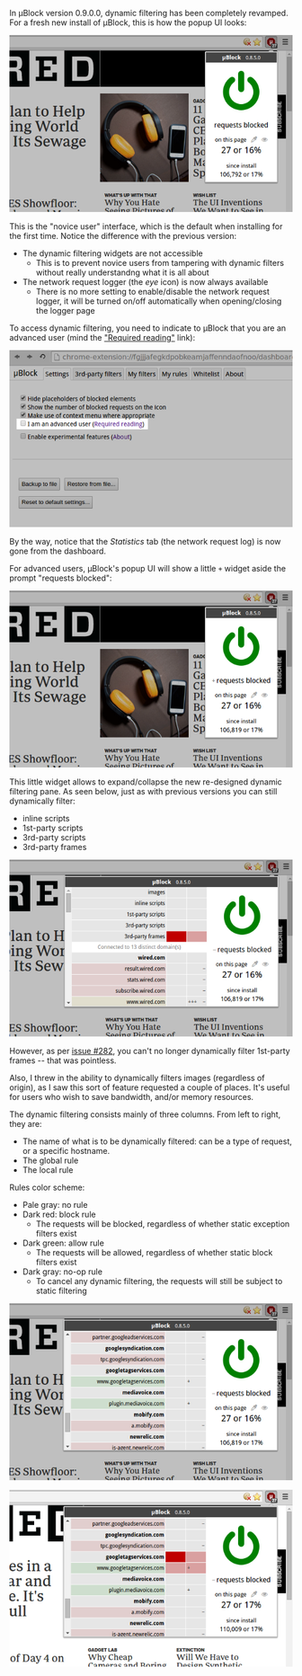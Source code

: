 In µBlock version 0.9.0.0, dynamic filtering has been completely revamped. For a fresh new install of µBlock, this is how the popup UI looks:

![figure 1](https://raw.githubusercontent.com/gorhill/uBlock/fix-433/doc/img/df-tut-01.png)

This is the "novice user" interface, which is the default when installing for the first time. Notice the difference with the previous version:

- The dynamic filtering widgets are not accessible
    - This is to prevent novice users from tampering with dynamic filters without really understandng what it is all about
- The network request logger (the _eye_ icon) is now always available
    - There is no more setting to enable/disable the network request logger, it will be turned on/off automatically when opening/closing the logger page

To access dynamic filtering, you need to indicate to µBlock that you are an advanced user (mind the ["Required reading"](https://github.com/gorhill/uBlock/wiki/Advanced-user-features) link):

![figure 2](https://raw.githubusercontent.com/gorhill/uBlock/fix-433/doc/img/df-tut-02.png)

By the way, notice that the _Statistics_ tab (the network request log) is now gone from the dashboard.

For advanced users, µBlock's popup UI will show a little `+` widget aside the prompt "requests blocked":

![figure 3](https://raw.githubusercontent.com/gorhill/uBlock/fix-433/doc/img/df-tut-03.png)

This little widget allows to expand/collapse the new re-designed dynamic filtering pane. As seen below, just as with previous versions you can still dynamically filter:

- inline scripts
- 1st-party scripts
- 3rd-party scripts
- 3rd-party frames

![figure 4](https://raw.githubusercontent.com/gorhill/uBlock/fix-433/doc/img/df-tut-04.png)

However, as per [issue #282](https://github.com/gorhill/uBlock/issues/282), you can't no longer dynamically filter 1st-party frames -- that was pointless.

Also, I threw in the ability to dynamically filters images (regardless of origin), as I saw this sort of feature requested a couple of places. It's useful for users who wish to save bandwidth, and/or memory resources.

The dynamic filtering consists mainly of three columns. From left to right, they are:

- The name of what is to be dynamically filtered: can be a type of request, or a specific hostname.
- The global rule
- The local rule

Rules color scheme:

- Pale gray: no rule
- Dark red: block rule
    - The requests will be blocked, regardless of whether static exception filters exist
- Dark green: allow rule
    - The requests will be allowed, regardless of whether static block filters exist
- Dark gray: no-op rule
    - To cancel any dynamic filtering, the requests will still be subject to static filtering

![figure 5](https://raw.githubusercontent.com/gorhill/uBlock/fix-433/doc/img/df-tut-05.png)

![figure 6](https://raw.githubusercontent.com/gorhill/uBlock/fix-433/doc/img/df-tut-06.png)